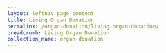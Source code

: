 ```yaml
---
layout: leftnav-page-content
title: Living Organ Donation
permalink: /organ-donation/living-organ-donation/
breadcrumb: Living Organ Donation
collection_name: organ-donation
---
```

